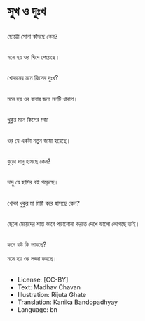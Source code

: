 # সুুখ ও দুঃখ

##
ছোট্টো সোনা কাঁদছে কেন?

##
মনে হয় ওর খিদে পেয়েছে।

##
খোকনের মনে কিসের দুঃখ?

##
মনে হয় ওর বাবার জন্য মনটি খারাপ।

##
খুকুর মনে কিসের মজা

##
ওর যে একটা নতুন জামা হয়েছে।

##
বুড়ো দাদু হাসছে কেন?

##
দাদু যে হাসির বই পড়েছে।

##
খোকা খুকুর মা মিষ্টি করে হাসছে কেন?

##
ছেলে মেয়েদের শান্ত ভাবে পড়াশোনা করতে দেখে ভালো লেগেছে তাই।

##
কনে বউ কি ভাবছে?

মনে হয় ওর লজ্জা করছে।

##
* License: [CC-BY]
* Text: Madhav Chavan
* Illustration: Rijuta Ghate
* Translation: Kanika Bandopadhyay
* Language: bn
